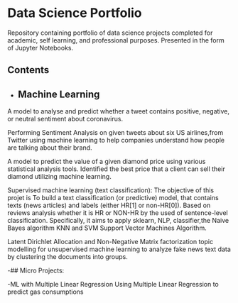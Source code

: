 # Data Science Portfolio
Repository containing portfolio of data science projects completed for academic, self learning, and professional purposes. Presented in the form of Jupyter Notebooks.

## Contents
- ## Machine Learning

A model to analyse and predict whether a tweet contains positive, negative, or neutral sentiment about coronavirus.

Performing Sentiment Analysis on given tweets about six US airlines,from Twitter using machine learning to help companies understand how people are talking about their brand.

A model to predict the value of a given diamond price using various statistical analysis tools. Identified the best price that a client can sell their diamond utilizing machine learning.

Supervised machine learning (text classification): The objective of this projet is To build a text classification (or predictive) model, that contains texts (news articles) and labels (either HR[1] or non-HR[0]). Based on reviews analysis whether it is HR or NON-HR by the used of sentence-level classification. Specifically, it aims to apply sklearn, NLP, classifier,the Naive Bayes algorithm KNN and SVM Support Vector Machines Algorithm. 

Latent Dirichlet Allocation and Non-Negative Matrix factorization topic modelling for unsupervised machine learning to analyze fake news  text data by clustering the documents into groups.

-## Micro Projects:

-ML with Multiple Linear Regression Using Multiple Linear Regression to predict gas consumptions 

